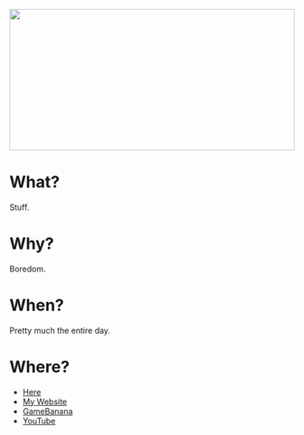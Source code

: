<a href="#"><img src="./content/content.svg" width="100%" height="250"></a>

# What?
Stuff.

# Why?
Boredom.

# When?
Pretty much the entire day.

# Where?
* [Here](https://github.com/Fasguy)
* [My Website](https://fasguy.net/)
* [GameBanana](https://gamebanana.com/members/1651913)
* [YouTube](https://youtube.com/Fasguy)
